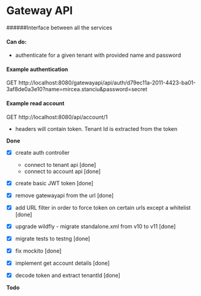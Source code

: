 # Gateway API
######Interface between all the services

#### Can do:
- authenticate for a given tenant with provided name and password


#### Example authentication
GET http://localhost:8080/gatewayapi/api/auth/d79ec11a-2011-4423-ba01-3af8de0a3e10?name=mircea.stanciu&password=secret

#### Example read account
GET http://localhost:8080/api/account/1
- headers will contain token. Tenant Id is extracted from the token

**Done**
-[x] create auth controller
  - connect to tenant api [done]
  - connect to account api [done]
-[x] create basic JWT token [done]
-[x] remove gatewayapi from the url [done]
-[x] add URL filter in order to force token on certain urls except a whitelist [done]
-[x] upgrade wildfly - migrate standalone.xml from v10 to v11 [done]
-[x] migrate tests to testng [done]
-[x] fix mockito [done]
-[x] implement get account details [done]
-[x] decode token and extract tenantId [done]


**Todo**
